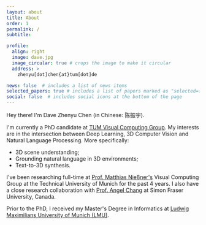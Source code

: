 ```yaml
---
layout: about
title: About
order: 1
permalink: /
subtitle: 

profile:
  align: right
  image: dave.jpg
  image_circular: true # crops the image to make it circular
  address: >
    zhenyu[dot]chen{at}tum[dot]de

news: false  # includes a list of news items
selected_papers: true # includes a list of papers marked as "selected={true}"
social: false  # includes social icons at the bottom of the page
---
```


Hey there! I'm Dave Zhenyu Chen (in Chinese: 陈振宇).

I'm currently a PhD candidate at <a href="http://niessnerlab.org/" target="_blank">TUM Visual Computing Group</a>. My interests are in the intersection between Deep Learning, 3D Computer Vision and Natural Language Processing. More specifically:
<ul>
  <li>3D scene understanding;</li>
  <li>Grounding natural language in 3D environments;</li>
  <li>Text-to-3D synthesis.</li>
</ul>

I've been researching full-time at <a href="http://niessnerlab.org/" target="_blank"> Prof. Matthias Nießner's</a> Visual Computing Group at the Technical University of Munich for the past 4 years. I also have a close research collaboration with <a href="https://angelxuanchang.github.io/" target="_blank">Prof. Angel Chang</a> at Simon Fraser University, Canada.

Prior to the PhD, I received my Master's Degree in Informatics at <a href="https://www.ifi.lmu.de/" target="_blank">Ludwig Maximilians University of Munich (LMU)</a>. 
